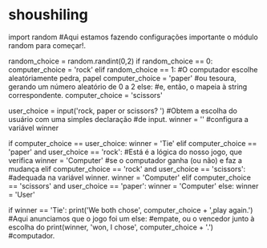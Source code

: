 # shoushiling

import random        #Aqui estamos fazendo configurações importante o módulo random para começar!.

random_choice = random.randint(0,2)
if random_choice == 0: 
    computer_choice = 'rock'
elif random_choice == 1:              #O computador escolhe aleatóriamente pedra, papel
    computer_choice = 'paper'         #ou tesoura, gerando um número aleatório de 0 a 2
else:                                 #e, então, o mapeia à string correspondente.
    computer_choice = 'scissors'
    

user_choice = input('rock, paper or scissors? ')     #Obtem a escolha do usuário com uma simples declaração
                                                     #de input.
winner = '' #configura a variável winner

if computer_choice == user_choice:
    winner = 'Tie'
elif computer_choice == 'paper' and user_choice == 'rock':       #Está é a lógica do nosso jogo, que verifica
    winner = 'Computer'                                          #se o computador ganha (ou não) e faz a mudança
elif computer_choice == 'rock' and user_choice == 'scissors':    #adequada na variável winner.
    winner = 'Computer'
elif computer_choice == 'scissors' and user_choice == 'paper':
    winner = 'Computer'
else:
    winner = 'User'
    

if winner == 'Tie':
    print('We both chose', computer_choice + ',play again.')    #Aqui anunciamos que o jogo foi um
else:                                                           #empate, ou o vencedor junto à escolha do
    print(winner, 'won, I chose', computer_choice + '.')        #computador.

    



